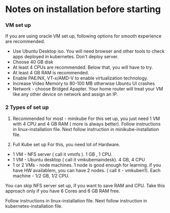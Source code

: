 # Notes on installation before starting

### VM set up
If you are using oracle VM set up, following options for smooth experience are recommended.

* Use Ubuntu Desktop iso. You will need browser and other tools to check apps deployed in kubernetes. Don't deploy server.
* Choose 40 GB disk
* At least 4 CPUs are recommended. Below that, you will have to try.
* At least 4 GB RAM is recommended.
* Enable PAE/NX, VT-x/AMD-V to enable virtualization technology.
* Increase Video Memory to 80-100 MB otherwise Ubuntu UI crashes
* Network - choose Bridged Apapter. Your home router will treat your VM like any other device on network and assign an IP.

### 2 Types of set up

1. Recommended for most - minikube
For this set up, you just need 1 VM with 4 CPU and 4 GB RAM ( more is always better).
Follow instructions in linux-installation file.
Next follow instruction in minikube-installation file.

2. Full Kube set up
For this, you need lot of Hardware.
* 1 VM - NFS server ( call it vmnfs ). 1 GB , 1 CPU.
* 1 VM - Ubuntu desktop ( call it vmkubemaindesk). 4 GB, 4 CPU
* 1 or 2 VMs - node machines. 1 node is good enough for learning. if you have HW availablem, you can have 2 nodes. ( call it - vmkuben1). Each machine - 1/2 GB, 1/2 CPU.

You can skip NFS server set up, if you want to save RAM and CPU. 
Take this approach only if you have 6 Cores and 6 GB RAM free.

Follow instructions in linux-installation file.
Next follow instruction in kubernetes-installation file.
